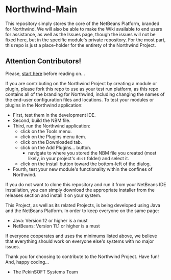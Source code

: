 # Northwind-Main
This repository simply stores the core of the NetBeans Platform, branded for Northwind. We will also be able to make the Wiki available to end users for assistance, as well as the Issues page, though the issues will not be fixed here, but in the specific module's private repository. For the most part, this repo is just a place-holder for the entirety of the Northwind Project.

## Attention Contributors!
Please, [start here](https://github.com/PekinSOFT-Systems/Northwind-Main/wiki/Contributors-Information) before reading on...

If you are contributing on the Northwind Project by creating a module or plugin, please fork this repo to use as your test run platform, as this repo contains all of the branding for Northwind, including changing the names of the end-user configuration files and locations. To test your modules or plugins in the Northwind application:

- First, test them in the development IDE.
- Second, build the NBM file.
- Third, run the Northwind application:
   - click on the Tools menu.
   - click on the Plugins menu item.
   - click on the Downloaded tab.
   - click on the Add Plugins... button.
      - navigate to where you stored the NBM file you created (most likely, in your project's `dist` folder) and select it.
   - click on the Install button toward the bottom-left of the dialog.
- Fourth, test your new module's functionality within the confines of Northwind.

If you do not want to clone this repository and run it from your NetBeans IDE installation, you can simply download the appropriate installer from the releases section and install it on your system.

This Project, as well as its related Projects, is being developed using Java and the NetBeans Platform. In order to keep everyone on the same page:
- Java: Version 12 or higher is a must
- NetBeans: Version 11.1 or higher is a must

If everyone cooperates and uses the minimums listed above, we believe that everything should work on everyone else's systems with no major issues.

Thank you for choosing to contribute to the Northwind Project. Have fun! And, happy coding...

- The PekinSOFT Systems Team

